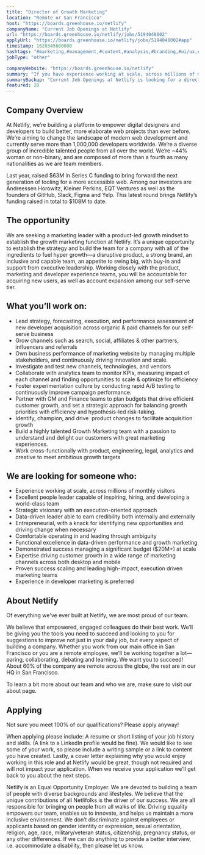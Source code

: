 ```yaml
---
title: "Director of Growth Marketing"
location: "Remote or San Francisco"
host: "https://boards.greenhouse.io/netlify"
companyName: "Current Job Openings at Netlify"
url: "https://boards.greenhouse.io/netlify/jobs/5194048002"
applyUrl: "https://boards.greenhouse.io/netlify/jobs/5194048002#app"
timestamp: 1620345600000
hashtags: "#marketing,#management,#content,#analysis,#branding,#ui/ux,#socialmedia,#operations,#git,#office"
jobType: "other"

companyWebsite: "https://boards.greenhouse.io/netlify"
summary: "If you have experience working at scale, across millions of monthly visitors, consider applying to Current Job Openings at Netlify's job post for a new director of growth marketing."
summaryBackup: "Current Job Openings at Netlify is looking for a director of growth marketing that has experience in: #marketing, #management, #content."
featured: 20
---
```


## Company Overview

At Netlify, we’re building a platform to empower digital designers and developers to build better, more elaborate web projects than ever before. We’re aiming to change the landscape of modern web development and currently serve more than 1,000,000 developers worldwide. We’re a diverse group of incredible talented people from all over the world. We’re ~44% woman or non-binary, and are composed of more than a fourth as many nationalities as we are team members.

Last year, raised $63M in Series C funding to bring forward the next generation of tooling for a more accessible web. Among our investors are Andreessen Horowitz, Kleiner Perkins, EQT Ventures as well as the founders of GitHub, Slack, Figma and Yelp. This latest round brings Netlify’s funding raised in total to $108M to date.

## The opportunity

We are seeking a marketing leader with a product-led growth mindset to establish the growth marketing function at Netlify. It’s a unique opportunity to establish the strategy and build the team for a company with all of the ingredients to fuel hyper growth—a disruptive product, a strong brand, an inclusive and capable team, an appetite to swing big, with buy-in and support from executive leadership. Working closely with the product, marketing and developer experience teams, you will be accountable for acquiring new users, as well as account expansion among our self-serve tier.

## What you’ll work on:

*   Lead strategy, forecasting, execution, and performance assessment of new developer acquisition across organic & paid channels for our self-serve business
*   Grow channels such as search, social, affiliates & other partners, influencers and referrals
*   Own business performance of marketing website by managing multiple stakeholders, and continuously driving innovation and scale.
*   Investigate and test new channels, technologies, and vendors
*   Collaborate with analytics team to monitor KPIs, measuring impact of each channel and finding opportunities to scale & optimize for efficiency
*   Foster experimentation culture by conducting rapid A/B testing to continuously improve campaign performance.
*   Partner with GM and Finance teams to plan budgets that drive efficient customer growth, and set a strategic approach for balancing growth priorities with efficiency and hypothesis-led risk-taking.
*   Identify, champion, and drive  product changes to facilitate acquisition growth
*   Build a highly talented Growth Marketing team with a passion to understand and delight our customers with great marketing experiences.
*   Work cross-functionally with product, engineering, legal, analytics and creative to meet ambitious growth targets

## We are looking for someone who:

*   Experience working at scale, across millions of monthly visitors 
*   Excellent people leader capable of inspiring, hiring, and developing a world-class team
*   Strategic visionary with an execution-oriented approach
*   Data-driven leader able to earn credibility both internally and externally
*   Entrepreneurial, with a knack for identifying new opportunities and driving change when necessary
*   Comfortable operating in and leading through ambiguity
*   Functional excellence in data-driven performance and growth marketing
*   Demonstrated success managing a significant budget ($20M+) at scale
*   Expertise driving customer growth in a wide range of marketing channels across both desktop and mobile
*   Proven success scaling and leading high-impact, execution driven marketing teams 
*   Experience in developer marketing is preferred

## About Netlify

Of everything we've ever built at Netlify, we are most proud of our team.

We believe that empowered, engaged colleagues do their best work. We’ll be giving you the tools you need to succeed and looking to you for suggestions to improve not just in your daily job, but every aspect of building a company. Whether you work from our main office in San Francisco or you are a remote employee, we’ll be working together a lot—paring, collaborating, debating and learning. We want you to succeed! About 60% of the company are remote across the globe, the rest are in our HQ in San Francisco.

To learn a bit more about our team and who we are, make sure to visit our about page.

## Applying

Not sure you meet 100% of our qualifications? Please apply anyway!

When applying please include: A resume or short listing of your job history and skills. (A link to a LinkedIn profile would be fine). We would like to see some of your work, so please include a writing sample or a link to content you have created. Lastly, a cover letter explaining why you would enjoy working in this role and at Netlify would be great, though not required and will not impact your application. When we receive your application we’ll get back to you about the next steps.

Netlify is an Equal Opportunity Employer. We are devoted to building a team of people with diverse backgrounds and lifestyles. We believe that the unique contributions of all Netlifolks is the driver of our success. We are all responsible for bringing on people from all walks of life. Driving equality empowers our team, enables us to innovate, and helps us maintain a more inclusive environment. We don’t discriminate against employees or applicants based on gender identity or expression, sexual orientation, religion, age, race, military/veteran status, citizenship, pregnancy status, or any other differences. If we can do anything to provide a better interview, i.e. accommodate a disability, then please let us know.
